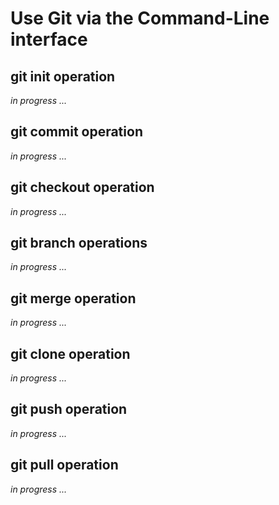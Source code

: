 # Use Git via the Command-Line interface

## git init operation
*in progress ...*

## git commit operation
*in progress ...*

## git checkout operation
*in progress ...*

## git branch operations
*in progress ...*

## git merge operation
*in progress ...*

## git clone operation
*in progress ...*

## git push operation
*in progress ...*

## git pull operation
*in progress ...*
